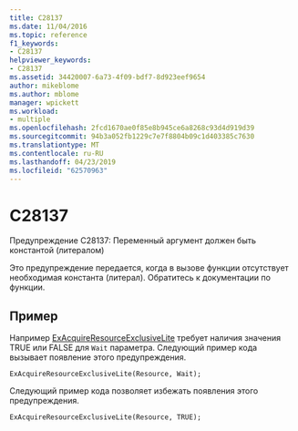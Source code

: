 ```yaml
---
title: C28137
ms.date: 11/04/2016
ms.topic: reference
f1_keywords:
- C28137
helpviewer_keywords:
- C28137
ms.assetid: 34420007-6a73-4f09-bdf7-8d923eef9654
author: mikeblome
ms.author: mblome
manager: wpickett
ms.workload:
- multiple
ms.openlocfilehash: 2fcd1670ae0f85e8b945ce6a8268c93d4d919d39
ms.sourcegitcommit: 94b3a052fb1229c7e7f8804b09c1d403385c7630
ms.translationtype: MT
ms.contentlocale: ru-RU
ms.lasthandoff: 04/23/2019
ms.locfileid: "62570963"
---
```

# <a name="c28137"></a>C28137
Предупреждение C28137: Переменный аргумент должен быть константой (литералом)

 Это предупреждение передается, когда в вызове функции отсутствует необходимая константа (литерал). Обратитесь к документации по функции.

## <a name="example"></a>Пример
 Например [ExAcquireResourceExclusiveLite](https://docs.microsoft.com/windows-hardware/drivers/ddi/content/wdm/nf-wdm-exacquireresourceexclusivelite) требует наличия значения TRUE или FALSE для `Wait` параметра. Следующий пример кода вызывает появление этого предупреждения.

```
ExAcquireResourceExclusiveLite(Resource, Wait);
```

 Следующий пример кода позволяет избежать появления этого предупреждения.

```
ExAcquireResourceExclusiveLite(Resource, TRUE);
```